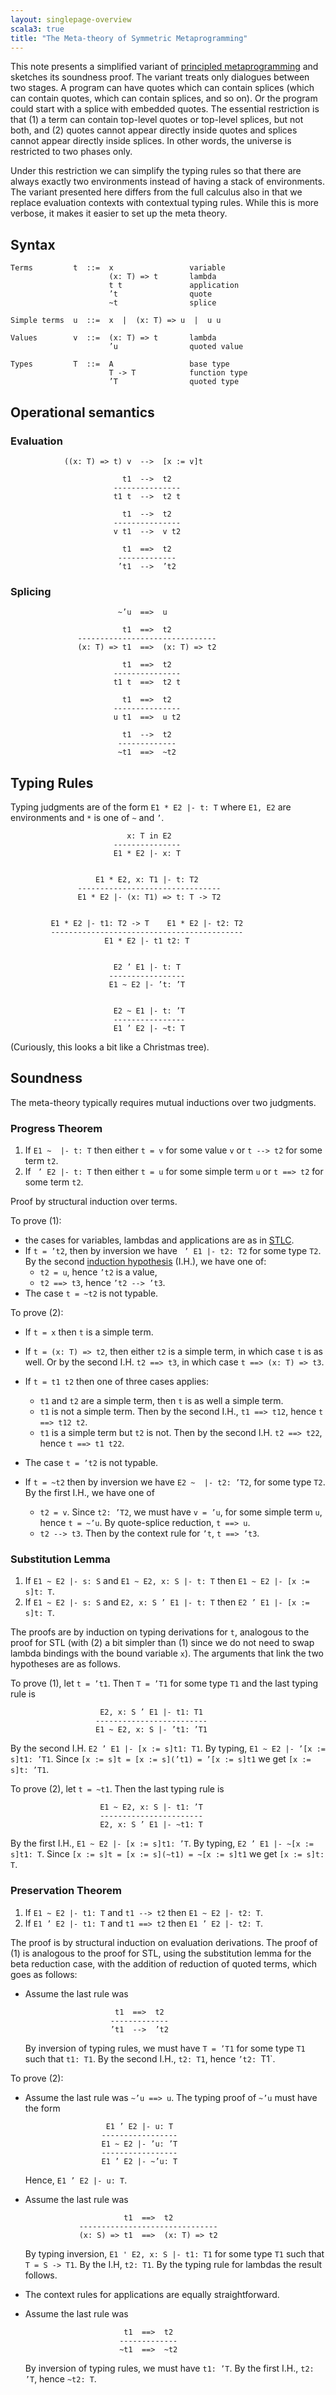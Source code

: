 ```yaml
---
layout: singlepage-overview
scala3: true
title: "The Meta-theory of Symmetric Metaprogramming"
---
```


This note presents a simplified variant of
[principled metaprogramming](./macros.html)
and sketches its soundness proof. The variant treats only dialogues
between two stages. A program can have quotes which can contain
splices (which can contain quotes, which can contain splices, and so
on). Or the program could start with a splice with embedded
quotes. The essential restriction is that (1) a term can contain top-level
quotes or top-level splices, but not both, and (2) quotes cannot appear
directly inside quotes and splices cannot appear directly inside
splices. In other words, the universe is restricted to two phases
only.

Under this restriction we can simplify the typing rules so that there are
always exactly two environments instead of having a stack of environments.
The variant presented here differs from the full calculus also in that we
replace evaluation contexts with contextual typing rules. While this
is more verbose, it makes it easier to set up the meta theory.

## Syntax
```
Terms         t  ::=  x                 variable
                      (x: T) => t       lambda
                      t t               application
                      ’t                quote
                      ~t                splice

Simple terms  u  ::=  x  |  (x: T) => u  |  u u

Values        v  ::=  (x: T) => t       lambda
                      ’u                quoted value

Types         T  ::=  A                 base type
                      T -> T            function type
                      ’T                quoted type
```
## Operational semantics

### Evaluation
```
            ((x: T) => t) v  -->  [x := v]t

                         t1  -->  t2
                       ---------------
                       t1 t  -->  t2 t

                         t1  -->  t2
                       ---------------
                       v t1  -->  v t2

                         t1  ==>  t2
                        -------------
                        ’t1  -->  ’t2
```

### Splicing
```
                        ~’u  ==>  u

                         t1  ==>  t2
               -------------------------------
               (x: T) => t1  ==>  (x: T) => t2

                         t1  ==>  t2
                       ---------------
                       t1 t  ==>  t2 t

                         t1  ==>  t2
                       ---------------
                       u t1  ==>  u t2

                         t1  -->  t2
                        -------------
                        ~t1  ==>  ~t2

```
## Typing Rules

Typing judgments are of the form  `E1 * E2 |- t: T` where `E1, E2` are environments and
`*` is one of `~` and `’`.
```
                          x: T in E2
                       ---------------
                       E1 * E2 |- x: T


                   E1 * E2, x: T1 |- t: T2
               --------------------------------
               E1 * E2 |- (x: T1) => t: T -> T2


         E1 * E2 |- t1: T2 -> T    E1 * E2 |- t2: T2
         -------------------------------------------
                     E1 * E2 |- t1 t2: T


                       E2 ’ E1 |- t: T
                      -----------------
                      E1 ~ E2 |- ’t: ’T


                       E2 ~ E1 |- t: ’T
                       ----------------
                       E1 ’ E2 |- ~t: T
```

(Curiously, this looks a bit like a Christmas tree).

## Soundness

The meta-theory typically requires mutual inductions over two judgments.

### Progress Theorem

 1. If `E1 ~  |- t: T` then either `t = v` for some value `v` or `t --> t2` for some term `t2`.
 2. If ` ’ E2 |- t: T` then either `t = u` for some simple term `u` or `t ==> t2` for some term `t2`.

Proof by structural induction over terms.

To prove (1):

 - the cases for variables, lambdas and applications are as in [STLC](https://en.wikipedia.org/wiki/Simply_typed_lambda_calculus).
 - If `t = ’t2`, then by inversion we have ` ’ E1 |- t2: T2` for some type `T2`.
   By the second [induction hypothesis](https://en.wikipedia.org/wiki/Mathematical_induction) (I.H.), we have one of:
   - `t2 = u`, hence `’t2` is a value,
   - `t2 ==> t3`, hence `’t2 --> ’t3`.
 - The case `t = ~t2` is not typable.

To prove (2):

 - If `t = x` then `t` is a simple term.
 - If `t = (x: T) => t2`, then either `t2` is a simple term, in which case `t` is as well.
   Or by the second I.H. `t2 ==> t3`, in which case `t ==> (x: T) => t3`.
 - If `t = t1 t2` then one of three cases applies:

   - `t1` and `t2` are a simple term, then `t` is as well a simple term.
   - `t1` is not a simple term. Then by the second I.H., `t1 ==> t12`, hence `t ==> t12 t2`.
   - `t1` is a simple term but `t2` is not. Then by the second I.H. `t2 ==> t22`, hence `t ==> t1 t22`.

 - The case `t = ’t2` is not typable.
 - If `t = ~t2` then by inversion we have `E2 ~  |- t2: ’T2`, for some type `T2`.
   By the first I.H., we have one of

   - `t2 = v`. Since `t2: ’T2`, we must have `v = ’u`, for some simple term `u`, hence `t = ~’u`.
     By quote-splice reduction, `t ==> u`.
   - `t2 --> t3`. Then by the context rule for `’t`, `t ==> ’t3`.


### Substitution Lemma

 1. If `E1 ~ E2 |- s: S` and `E1 ~ E2, x: S |- t: T` then `E1 ~ E2 |- [x := s]t: T`.
 2. If `E1 ~ E2 |- s: S` and `E2, x: S ’ E1 |- t: T` then `E2 ’ E1 |- [x := s]t: T`.

The proofs are by induction on typing derivations for `t`, analogous
to the proof for STL (with (2) a bit simpler than (1) since we do not
need to swap lambda bindings with the bound variable `x`). The
arguments that link the two hypotheses are as follows.

To prove (1), let `t = ’t1`. Then `T = ’T1` for some type `T1` and the last typing rule is
```
                    E2, x: S ’ E1 |- t1: T1
                   -------------------------
                   E1 ~ E2, x: S |- ’t1: ’T1
```
By the second I.H. `E2 ’ E1 |- [x := s]t1: T1`.  By typing, `E1 ~ E2 |- ’[x := s]t1: ’T1`.
Since `[x := s]t = [x := s](’t1) = ’[x := s]t1` we get `[x := s]t: ’T1`.

To prove (2), let `t = ~t1`. Then the last typing rule is
```
                    E1 ~ E2, x: S |- t1: ’T
                    -----------------------
                    E2, x: S ’ E1 |- ~t1: T
```
By the first I.H., `E1 ~ E2 |- [x := s]t1: ’T`. By typing, `E2 ’ E1 |- ~[x := s]t1: T`.
Since `[x := s]t = [x := s](~t1) = ~[x := s]t1` we get `[x := s]t: T`.


### Preservation Theorem

 1. If `E1 ~ E2 |- t1: T` and `t1 --> t2` then `E1 ~ E2 |- t2: T`.
 2. If `E1 ’ E2 |- t1: T` and `t1 ==> t2` then `E1 ’ E2 |- t2: T`.

The proof is by structural induction on evaluation derivations. The proof of (1) is analogous
to the proof for STL, using the substitution lemma for the beta reduction case, with the addition of reduction of quoted terms, which goes as follows:

 - Assume the last rule was
   ```
                       t1  ==>  t2
                      -------------
                      ’t1  -->  ’t2
   ```
   By inversion of typing rules, we must have `T = ’T1` for some type `T1` such that `t1: T1`.
   By the second I.H., `t2: T1`, hence `’t2: `T1`.


To prove (2):

 - Assume the last rule was `~’u ==> u`. The typing proof of `~’u` must have the form

    ```
                      E1 ’ E2 |- u: T
                     -----------------
                     E1 ~ E2 |- ’u: ’T
                     -----------------
                     E1 ’ E2 |- ~’u: T
    ```
    Hence, `E1 ’ E2 |- u: T`.

 - Assume the last rule was
   ```
                         t1  ==>  t2
               -------------------------------
               (x: S) => t1  ==>  (x: T) => t2
   ```
   By typing inversion, `E1 ' E2, x: S |- t1: T1` for some type `T1` such that `T = S -> T1`.
   By the I.H, `t2: T1`. By the typing rule for lambdas the result follows.

 - The context rules for applications are equally straightforward.

 - Assume the last rule was
   ```
                         t1  ==>  t2
                        -------------
                        ~t1  ==>  ~t2
   ```
   By inversion of typing rules, we must have `t1: ’T`.
   By the first I.H., `t2: ’T`, hence `~t2: T`.
